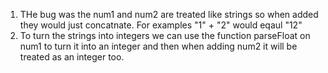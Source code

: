 1. THe bug was the num1 and num2 are treated like strings so when added they would just concatnate. For examples "1" + "2" would eqaul "12"
2. To turn the strings into integers we can use the function parseFloat on num1 to turn it into an integer and then when adding num2 it will be treated as an integer too.